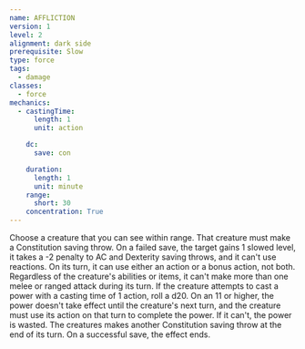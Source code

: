 ```yaml
---
name: AFFLICTION
version: 1
level: 2
alignment: dark side
prerequisite: Slow
type: force
tags:
  - damage
classes:
  - force
mechanics:
  - castingTime:
      length: 1
      unit: action

    dc:
      save: con

    duration:
      length: 1
      unit: minute
    range:
      short: 30
    concentration: True
---
```

Choose a creature that you can see within range.
That creature must make a Constitution saving throw.
On a failed save, the target gains 1 slowed level, it
takes a -2 penalty to AC and Dexterity saving throws,
and it can't use reactions. On its turn, it can use either
an action or a bonus action, not both. Regardless of the
creature's abilities or items, it can't make more than
one melee or ranged attack during its turn.
If the creature attempts to cast a power with a
casting time of 1 action, roll a d20. On an 11 or higher,
the power doesn't take effect until the creature's next
turn, and the creature must use its action on that turn
to complete the power. If it can't, the power is wasted.
The creatures makes another Constitution saving
throw at the end of its turn. On a successful save, the
effect ends.

    